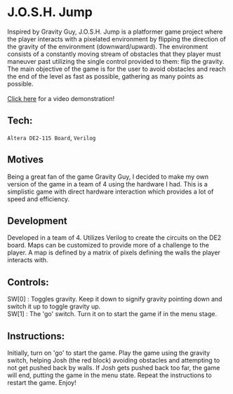 # J.O.S.H. Jump
Inspired by Gravity Guy, J.O.S.H. Jump is a platformer game project where the player interacts with a pixelated environment by flipping the direction of the gravity of the environment (downward/upward). The environment consists of a constantly moving stream of obstacles that they player must maneuver past utilizing the single control provided to them: flip the gravity. The main objective of the game is for the user to avoid obstacles and reach the end of the level as fast as possible, gathering as many points as possible.</br>  
[Click here](https://youtu.be/mXg3eTzyErs) for a video demonstration!

## Tech: 
`Altera DE2-115 Board`, `Verilog`

## Motives
Being a great fan of the game Gravity Guy, I decided to make my own version of the game in a team of 4 using the hardware I had. This is a simplistic game with direct hardware interaction which provides a lot of speed and efficiency.

## Development
Developed in a team of 4. Utilizes Verilog to create the circuits on the DE2 board. Maps can be customized to provide more of a challenge to the player. A map is defined by a matrix of pixels defining the walls the player interacts with.

## Controls: 
SW[0] : Toggles gravity. Keep it down to signify gravity pointing down and switch it up to toggle gravity up.</br>
SW[1] : The 'go' switch. Turn it on to start the game if in the menu stage.

## Instructions:
Initially, turn on 'go' to start the game. Play the game using the gravity switch, helping Josh (the red block) avoiding obstacles and attempting to not get pushed back by walls. If Josh gets pushed back too far, the game will end, putting the game in the menu state. Repeat the instructions to restart the game. Enjoy!

